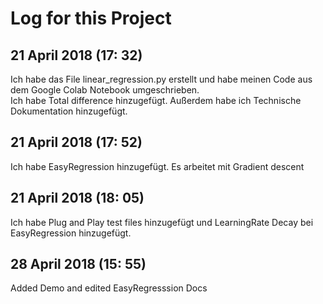 # Log for this Project

## 21 April 2018 (17: 32)
Ich habe das File linear_regression.py erstellt und habe meinen Code aus dem Google Colab Notebook umgeschrieben.  \
Ich habe Total difference hinzugefügt. Außerdem habe ich Technische Dokumentation hinzugefügt. 

## 21 April 2018 (17: 52)
Ich habe EasyRegression hinzugefügt. Es arbeitet mit Gradient descent

## 21 April 2018 (18: 05)
Ich habe Plug and Play test files hinzugefügt und LearningRate Decay bei EasyRegression hinzugefügt. 

## 28 April 2018 (15: 55)
Added Demo and edited EasyRegresssion Docs